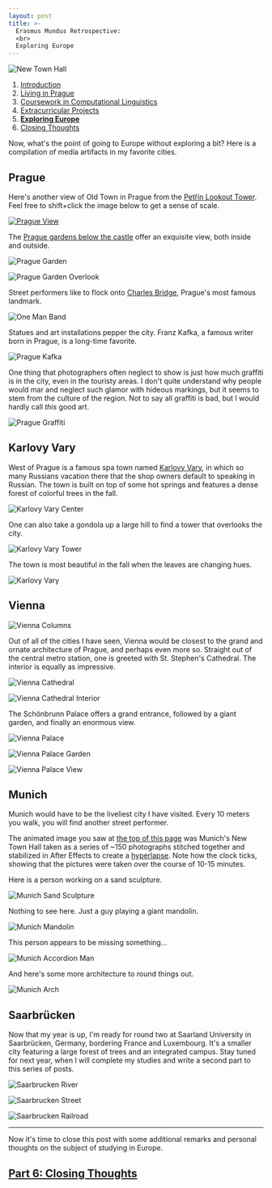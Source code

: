 ```yaml
---
layout: post
title: >-
  Erasmus Mundus Retrospective:
  <br>
  Exploring Europe
---
```


![New Town Hall](/public/img/munich-cathedral.gif "Munich's New Town Hall in Marienplatz")

1. [Introduction](/erasmus-mundus)
1. [Living in Prague](/erasmus-living-in-prague)
1. [Coursework in Computational Linguistics](/erasmus-coursework-in-computational-linguistics)
1. [Extracurricular Projects](/erasmus-extracurricular-projects)
1. **[Exploring Europe](/erasmus-exploring-europe)**
1. [Closing Thoughts](/erasmus-mundus-conclusion)

Now, what's the point of going to Europe without exploring a bit? Here is a compilation of media artifacts in my favorite cities.

## Prague

Here's another view of Old Town in Prague from the [Petřín Lookout Tower](https://www.prague.eu/en/object/places/116/petrin-lookout-tower-petrinska-rozhledna). Feel free to shift+click the image below to get a sense of scale.

[![Prague View](/public/img/prague-petrin-view.jpg "Another view from the Petřín Lookout Tower.")](/public/img/prague-petrin-view.jpg)

The [Prague gardens below the castle](https://www.palacove-zahrady.cz/en) offer an exquisite view, both inside and outside.

![Prague Garden](/public/img/prague-garden.jpg "A view of the Prague garden below the castle.")

![Prague Garden Overlook](/public/img/prague-overlooking.jpg "A view from the Prague garden.")

Street performers like to flock onto [Charles Bridge](http://www.myczechrepublic.com/prague/sightseeing/charles_bridge.html), Prague's most famous landmark.

![One Man Band](/public/img/prague-one-man-band.jpg "A one man band on Charles Bridge")

Statues and art installations pepper the city. Franz Kafka, a famous writer born in Prague, is a long-time favorite.

![Prague Kafka](/public/img/prague-kafka.jpg "A rotating statue of Kafka.")

One thing that photographers often neglect to show is just how much graffiti is in the city, even in the touristy areas. I don't quite understand why people would mar and neglect such glamor with hideous markings, but it seems to stem from the culture of the region. Not to say all graffiti is bad, but I would hardly call *this* good art.

![Prague Graffiti](/public/img/prague-graffiti.jpg "Lots of graffiti is painted across Prague")

## Karlovy Vary

West of Prague is a famous spa town named [Karlovy Vary](https://www.karlovyvary.cz/en), in which so many Russians vacation there that the shop owners default to speaking in Russian. The town is built on top of some hot springs and features a dense forest of colorful trees in the fall.

![Karlovy Vary Center](/public/img/karlovy-vary-center.jpg "Near the center of Karlovy Vary")

One can also take a gondola up a large hill to find a tower that overlooks the city.

![Karlovy Vary Tower](/public/img/karlovy-vary-tower.jpg "A tower at the top of a large hill overlooking the city")

The town is most beautiful in the fall when the leaves are changing hues.

![Karlovy Vary](/public/img/karlovy-vary-overlook.jpg "Overlooking the spa town, Karlovy Vary")

## Vienna

![Vienna Columns](/public/img/vienna-columns.jpg "Karlskirche, an 18th-century domed cathedral")

Out of all of the cities I have seen, Vienna would be closest to the grand and ornate architecture of Prague, and perhaps even more so. Straight out of the central metro station, one is greeted with St. Stephen's Cathedral. The interior is equally as impressive.

![Vienna Cathedral](/public/img/vienna-cathedral.jpg "St. Stephen's Cathedral in the heart of Vienna")

![Vienna Cathedral Interior](/public/img/vienna-cathedral-interior.jpg "The interior of St. Stephen's Cathedral")

The Schönbrunn Palace offers a grand entrance, followed by a giant garden, and finally an enormous view.

![Vienna Palace](/public/img/vienna-palace.jpg "The front face of the Schönbrunn Palace")

![Vienna Palace Garden](/public/img/vienna-palace-garden.jpg "The Schönbrunn Palace garden")

![Vienna Palace View](/public/img/vienna-palace-view.jpg "A view from the Schönbrunn Palace")

## Munich

Munich would have to be the liveliest city I have visited. Every 10 meters you walk, you will find another street performer.

The animated image you saw at [the top of this page](.) was Munich's New Town Hall taken as a series of ~150 photographs stitched together and stabilized in After Effects to create a [hyperlapse](https://creators.vice.com/en_au/article/nz4neg/whats-the-difference-between-a-timelapse-and-hyperlapse). Note how the clock ticks, showing that the pictures were taken over the course of 10-15 minutes.

Here is a person working on a sand sculpture.

![Munich Sand Sculpture](/public/img/munich-sand.jpg "A street performer working on a sand sculpture")

Nothing to see here. Just a guy playing a giant mandolin.

![Munich Mandolin](/public/img/munich-mandolin.jpg "I love giant mandolins")

This person appears to be missing something...

![Munich Accordion Man](/public/img/munich-torso.jpg "Missing something?")

And here's some more architecture to round things out.

![Munich Arch](/public/img/munich-arch.jpg "An arch")

## Saarbrücken

Now that my year is up, I'm ready for round two at Saarland University in Saarbrücken, Germany, bordering France and Luxembourg. It's a smaller city featuring a large forest of trees and an integrated campus. Stay tuned for next year, when I will complete my studies and write a second part to this series of posts.

![Saarbrucken River](/public/img/saarbrucken-river.jpg "The Saar river")

![Saarbrucken Street](/public/img/saarbrucken-street.jpg "A street in Saarbrucken")

![Saarbrucken Railroad](/public/img/saarbrucken-railroad.jpg "A railroad in Saarbrucken")

---

Now it's time to close this post with some additional remarks and personal thoughts on the subject of studying in Europe.

## [Part 6: Closing Thoughts](/erasmus-mundus-conclusion)
